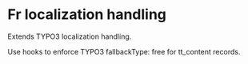 # Fr localization handling

Extends TYPO3 localization handling.

Use hooks to enforce TYPO3 fallbackType: free for tt_content records.

